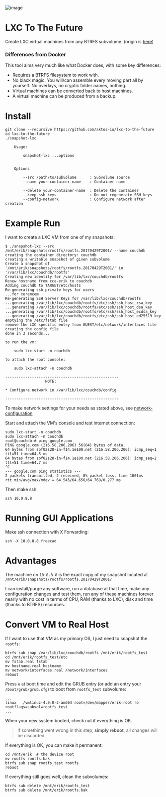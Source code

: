 ![image](https://cloud.githubusercontent.com/assets/6639874/25785684/93dfed2a-338f-11e7-85cb-27e17fb8dfef.png)

# LXC To The Future

Create LXC virtual machines from any BTRFS subvolume. (origin is [here](https://unix.stackexchange.com/questions/362527/how-to-boot-a-virtual-machine-from-a-regular-folder))

### Differences from Docker 

This tool aims very much like what Docker does, with some key differences: 

* Requires a BTRFS filesystem to work with.
* No black magic. You will/can assemble every moving part all by yourself. No overlays, no cryptic folder names, nothing.
* Virtual machines can be converted back to host machines.
* A virtual machine can be produced from a backup.

# Install

```console
git clone --recursive https://github.com/aktos-io/lxc-to-the-future
cd lxc-to-the-future
./snapshot-lxc

    Usage:

    	snapshot-lxc ...options


    Options

        --src /path/to/subvolume      : Subvolume source
        --name your-container-name    : Container name

        --delete your-container-name  : Delete the container
        --keep-ssh-keys               : Do not regenerate SSH keys
        --config-network              : Configure network after creation

```

# Example Run

I want to create a LXC VM from one of my snapshots:


```console
$ ./snapshot-lxc --src /mnt/erik/snapshots/rootfs/rootfs.20170429T2001/ --name couchdb
creating the container directory: couchdb
creating a writable snapshot of given subvolume
Create a snapshot of '/mnt/erik/snapshots/rootfs/rootfs.20170429T2001/' in '/var/lib/lxc/couchdb/rootfs'
Creating new identity for /var/lib/lxc/couchdb/rootfs
Renew hostname from cca-erik to couchdb
Adding couchdb to TARGET/etc/hosts
Re-generating ssh private keys for users
...for ceremcem
Re-generating SSH Server Keys for /var/lib/lxc/couchdb/rootfs
...generating /var/lib/lxc/couchdb/rootfs/etc/ssh/ssh_host_rsa_key
...generating /var/lib/lxc/couchdb/rootfs/etc/ssh/ssh_host_dsa_key
...generating /var/lib/lxc/couchdb/rootfs/etc/ssh/ssh_host_ecdsa_key
...generating /var/lib/lxc/couchdb/rootfs/etc/ssh/ssh_host_ed25519_key
emptying the /etc/fstab file
remove the LXC specific entry from GUEST/etc/network/interfaces file
creating the config file
done in 3 seconds...

to run the vm:

	sudo lxc-start -n couchdb

to attach the root console:

	sudo lxc-attach -n couchdb

---------------------------------------------------
                  NOTE:

* Configure network in /var/lib/lxc/couchdb/config

---------------------------------------------------

```


To make network settings for your needs as stated above, see [network-configuration](./network-configuration.md)

Start and attach the VM's console and test internet connection:

	sudo lxc-start -n couchdb
	sudo lxc-attach -n couchdb
	root@couchdb:# ping google.com
    PING google.com (216.58.206.206) 56(84) bytes of data.
    64 bytes from sof02s28-in-f14.1e100.net (216.58.206.206): icmp_seq=1 ttl=51 time=64.5 ms
    64 bytes from sof02s28-in-f14.1e100.net (216.58.206.206): icmp_seq=2 ttl=51 time=64.7 ms
    ^C
    --- google.com ping statistics ---
    2 packets transmitted, 2 received, 0% packet loss, time 1001ms
    rtt min/avg/max/mdev = 64.545/64.656/64.768/0.277 ms


Then make ssh:

	ssh 10.0.8.8


# Running GUI Applications

Make ssh connection with X Forwarding:

    ssh -X 10.0.8.8 freecad

# Advantages

The machine on `10.0.8.8` is the exact copy of my snapshot located at `/mnt/erik/snapshots/rootfs/rootfs.20170429T2001/`

I can install/purge any software, run a database at that time, make any configuration changes and test them, run any of these machines forever nearly with  no cost in terms of CPU, RAM (thanks to LXC), disk and time (thanks to BTRFS) resources.

# Convert VM to Real Host

If I want to use that VM as my primary OS, I just need to snapshot the `rootfs`:

    btrfs sub snap /var/lib/lxc/couchdb/rootfs /mnt/erik/rootfs_test
    cd /mnt/erik/rootfs_test/etc
    mv fstab.real fstab
    mv hostname.real hostname
    mv network/interfaces.real /network/interfaces
    reboot

Press `e` at boot time and edit the GRUB entry (or add an entry your `/boot/grub/grub.cfg`) to boot from `rootfs_test` subvolume:

    ...
    linux	/vmlinuz-4.9.0-2-amd64 root=/dev/mapper/erik-root ro  rootflags=subvol=rootfs_test
    ...

When your new system booted, check out if everything is OK.

> If something went wrong in this step, **simply reboot**, all changes will be discarded.

If everything is OK, you can make it permanent:

    cd /mnt/erik  # the device root
    mv rootfs rootfs.bak
    btrfs sub snap rootfs_test rootfs
    reboot


If everything still goes well, clean the subvolumes:

    btrfs sub delete /mnt/erik/rootfs_test
    btrfs sub delete /mnt/erik/rootfs.bak
